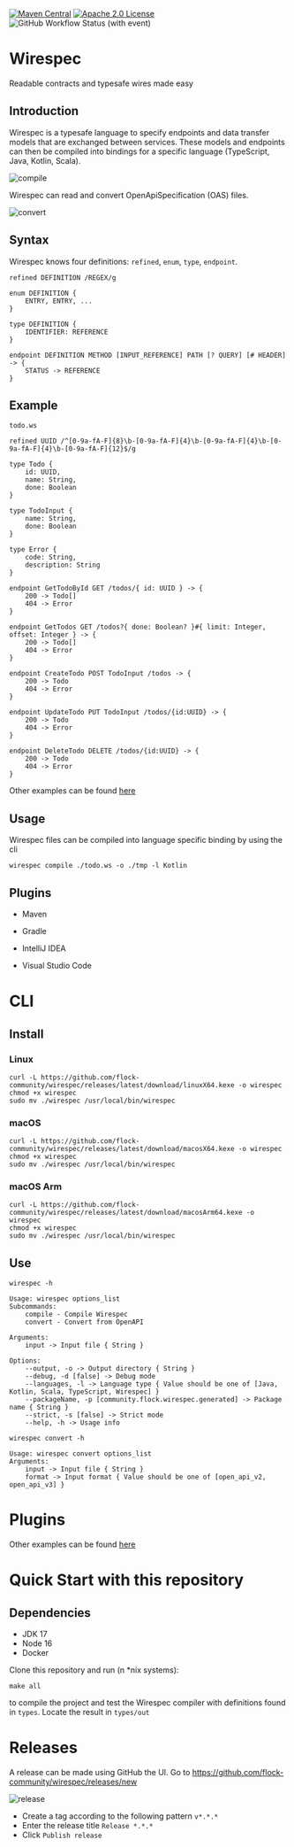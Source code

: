 [![Maven Central](https://img.shields.io/maven-central/v/community.flock.wirespec.compiler/lib)](https://mvnrepository.com/artifact/community.flock.wirespec.compiler/core-jvm)
[![Apache 2.0 License](https://img.shields.io/badge/License-Apache_2.0-blue)](LICENSE)
![GitHub Workflow Status (with event)](https://img.shields.io/github/actions/workflow/status/flock-community/wirespec/build.yml)

# Wirespec

Readable contracts and typesafe wires made easy

## Introduction

Wirespec is a typesafe language to specify endpoints and data transfer models that are exchanged between services.
These models and endpoints can then be compiled into bindings for a specific language (TypeScript, Java, Kotlin, Scala).

![compile](images/wirespec-compile.png)

Wirespec can read and convert OpenApiSpecification (OAS) files.

![convert](images/wirespec-convert.png)

## Syntax

Wirespec knows four definitions: `refined`, `enum`, `type`, `endpoint`.

```
refined DEFINITION /REGEX/g

enum DEFINITION {
    ENTRY, ENTRY, ...
}

type DEFINITION {
    IDENTIFIER: REFERENCE
}

endpoint DEFINITION METHOD [INPUT_REFERENCE] PATH [? QUERY] [# HEADER] -> {
    STATUS -> REFERENCE
}

```

## Example

`todo.ws`

```wirespec
refined UUID /^[0-9a-fA-F]{8}\b-[0-9a-fA-F]{4}\b-[0-9a-fA-F]{4}\b-[0-9a-fA-F]{4}\b-[0-9a-fA-F]{12}$/g

type Todo {
    id: UUID,
    name: String,
    done: Boolean
}

type TodoInput {
    name: String,
    done: Boolean
}

type Error {
    code: String,
    description: String
}

endpoint GetTodoById GET /todos/{ id: UUID } -> {
    200 -> Todo[]
    404 -> Error
}

endpoint GetTodos GET /todos?{ done: Boolean? }#{ limit: Integer, offset: Integer } -> {    
    200 -> Todo[]
    404 -> Error
}

endpoint CreateTodo POST TodoInput /todos -> {
    200 -> Todo
    404 -> Error
}

endpoint UpdateTodo PUT TodoInput /todos/{id:UUID} -> {
    200 -> Todo
    404 -> Error
}

endpoint DeleteTodo DELETE /todos/{id:UUID} -> {
    200 -> Todo
    404 -> Error
}
```

Other examples can be found [here](examples/README.md)

## Usage

Wirespec files can be compiled into language specific binding by using the cli

```shell
wirespec compile ./todo.ws -o ./tmp -l Kotlin
```

## Plugins

* Maven
* Gradle


* IntelliJ IDEA
* Visual Studio Code

# CLI

## Install

### Linux

```shell
curl -L https://github.com/flock-community/wirespec/releases/latest/download/linuxX64.kexe -o wirespec
chmod +x wirespec
sudo mv ./wirespec /usr/local/bin/wirespec
```

### macOS

```shell
curl -L https://github.com/flock-community/wirespec/releases/latest/download/macosX64.kexe -o wirespec
chmod +x wirespec
sudo mv ./wirespec /usr/local/bin/wirespec
```

### macOS Arm

```shell
curl -L https://github.com/flock-community/wirespec/releases/latest/download/macosArm64.kexe -o wirespec
chmod +x wirespec
sudo mv ./wirespec /usr/local/bin/wirespec
```

## Use

```shell
wirespec -h
```

```
Usage: wirespec options_list
Subcommands: 
    compile - Compile Wirespec
    convert - Convert from OpenAPI

Arguments: 
    input -> Input file { String }

Options: 
    --output, -o -> Output directory { String }
    --debug, -d [false] -> Debug mode 
    --languages, -l -> Language type { Value should be one of [Java, Kotlin, Scala, TypeScript, Wirespec] }
    --packageName, -p [community.flock.wirespec.generated] -> Package name { String }
    --strict, -s [false] -> Strict mode 
    --help, -h -> Usage info 
```

```shell
wirespec convert -h
```

```
Usage: wirespec convert options_list
Arguments: 
    input -> Input file { String }
    format -> Input format { Value should be one of [open_api_v2, open_api_v3] }
```

# Plugins

Other examples can be found [here](examples/README.md)

# Quick Start with this repository

## Dependencies

* JDK 17
* Node 16
* Docker

Clone this repository and run (n *nix systems):

```shell
make all
```

to compile the project and test the Wirespec compiler with definitions found in `types`. Locate the result
in `types/out`

# Releases

A release can be made using GitHub the UI.
Go to https://github.com/flock-community/wirespec/releases/new

![release](images/release.png)

- Create a tag according to the following pattern `v*.*.*`
- Enter the release title `Release *.*.*`
- Click `Publish release`

